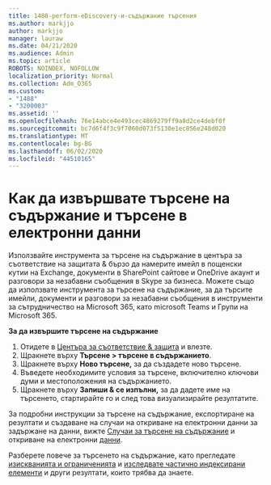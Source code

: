 ```yaml
---
title: 1488-perform-eDiscovery-и-съдържание търсения
ms.author: markjjo
author: markjjo
manager: lauraw
ms.date: 04/21/2020
ms.audience: Admin
ms.topic: article
ROBOTS: NOINDEX, NOFOLLOW
localization_priority: Normal
ms.collection: Adm_O365
ms.custom:
- "1488"
- "3200003"
ms.assetid: ''
ms.openlocfilehash: 76e14abce4e493cec4869279ff9a8d2ce4debf0f
ms.sourcegitcommit: bc7d6f4f3c9f7060d073f5130e1ec856e248d020
ms.translationtype: MT
ms.contentlocale: bg-BG
ms.lasthandoff: 06/02/2020
ms.locfileid: "44510165"
---
```

# <a name="how-to-perform-content-searches-and-ediscovery-searches"></a>Как да извършвате търсене на съдържание и търсене в електронни данни

Използвайте инструмента за търсене на съдържание в центъра за съответствие на защитата & бързо да намерите имейл в пощенски кутии на Exchange, документи в SharePoint сайтове и OneDrive акаунт и разговори за незабавни съобщения в Skype за бизнеса. Можете също да използвате инструмента за търсене на съдържание, за да търсите имейли, документи и разговори за незабавни съобщения в инструменти за сътрудничество на Microsoft 365, като microsoft Teams и Групи на Microsoft 365.

**За да извършите търсене на съдържание**

1. Отидете в [Центъра за съответствие & защита](https://protection.office.com) и влезте.
2. Щракнете върху **Търсене > търсене в съдържанието**.
3. Щракнете върху **Ново търсене,** за да създадете ново търсене.
4. Въведете необходимите условия за търсене, включително ключови думи и местоположения на съдържанието.  
5. Щракнете върху **Запиши & се изпълни,** за да дадете име на търсенето, стартирайте го и след това визуализирайте резултатите.

За подробни инструкции за търсене на съдържание, експортиране на резултати и създаване на случаи на откриване на електронни данни за задържане на данни, вижте [Случаи за търсене на съдържание](https://docs.microsoft.com/microsoft-365/compliance/content-search) и откриване на електронни [данни](https://docs.microsoft.com/microsoft-365/compliance/ediscovery-cases).

Разберете повече за търсенето на съдържание, като прегледате [изискванията и ограниченията](https://docs.microsoft.com/microsoft-365/compliance/limits-for-content-search) и [изследвате частично индексирани елементи](https://docs.microsoft.com/microsoft-365/compliance/investigating-partially-indexed-items-in-ediscovery) и други резултати, които трябва да знаете.